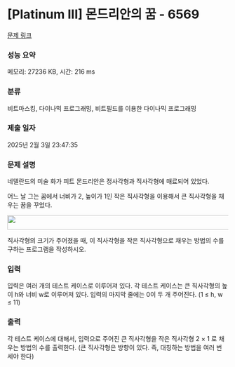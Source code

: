 # [Platinum III] 몬드리안의 꿈 - 6569 

[문제 링크](https://www.acmicpc.net/problem/6569) 

### 성능 요약

메모리: 27236 KB, 시간: 216 ms

### 분류

비트마스킹, 다이나믹 프로그래밍, 비트필드를 이용한 다이나믹 프로그래밍

### 제출 일자

2025년 2월 3일 23:47:35

### 문제 설명

<p>네델란드의 미술 화가 피트 몬드리안은 정사각형과 직사각형에 매료되어 있었다.</p>

<p>어느 날 그는 꿈에서 너비가 2, 높이가 1인 작은 직사각형을 이용해서 큰 직사각형을 채우는 꿈을 꾸었다.</p>

<p><img alt="" src="https://www.acmicpc.net/upload/images/dream1.gif" style="height:33px; width:599px"></p>

<p>직사각형의 크기가 주어졌을 때, 이 직사각형을 작은 직사각형으로 채우는 방법의 수를 구하는 프로그램을 작성하시오.</p>

### 입력 

 <p>입력은 여러 개의 테스트 케이스로 이루어져 있다. 각 테스트 케이스는 큰 직사각형의 높이 h와 너비 w로 이루어져 있다. 입력의 마지막 줄에는 0이 두 개 주어진다. (1 ≤ h, w ≤ 11)</p>

### 출력 

 <p>각 테스트 케이스에 대해서, 입력으로 주어진 큰 직사각형을 작은 직사각형 2 × 1 로 채우는 방법의 수를 출력한다. (큰 직사각형은 방향이 있다. 즉, 대칭하는 방법을 여러 번 세야 한다)</p>

